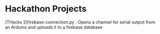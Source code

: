 # Hackathon Projects
(THacks 2)firebase-connection.py : Opens a channel for serial output from an Arduino and uploads it to a firebase database
